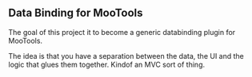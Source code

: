 Data Binding for MooTools
-------------------------

The goal of this project it to become a generic databinding plugin for MooTools.

The idea is that you have a separation between the data, the UI and the logic that glues them together. Kindof an MVC sort of thing.